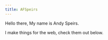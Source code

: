 ```yaml
---
title: AFSpeirs
---
```

Hello there, My name is Andy Speirs.

I make things for the web, check them out below.
